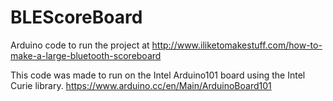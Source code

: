 # BLEScoreBoard
Arduino code to run the project at http://www.iliketomakestuff.com/how-to-make-a-large-bluetooth-scoreboard

This code was made to run on the Intel Arduino101 board using  the Intel Curie library.
https://www.arduino.cc/en/Main/ArduinoBoard101
